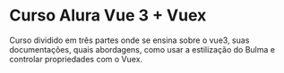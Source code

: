 # Curso Alura Vue 3 + Vuex

Curso dividido em três partes onde se ensina sobre o vue3, suas documentações, quais abordagens, como usar a estilização do Bulma e controlar propriedades com o Vuex.